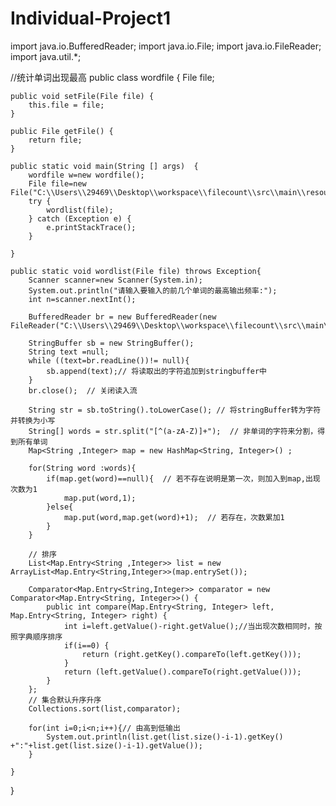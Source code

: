 # Individual-Project1
import java.io.BufferedReader;
import java.io.File;
import java.io.FileReader;
import java.util.*;

//统计单词出现最高
public class wordfile {
    File file;

    public void setFile(File file) {
        this.file = file;
    }

    public File getFile() {
        return file;
    }

    public static void main(String [] args)  {
        wordfile w=new wordfile();
        File file=new File("C:\\Users\\29469\\Desktop\\workspace\\filecount\\src\\main\\resources\\hu.txt");
        try {
            wordlist(file);
        } catch (Exception e) {
            e.printStackTrace();
        }

    }

    public static void wordlist(File file) throws Exception{
        Scanner scanner=new Scanner(System.in);
        System.out.println("请输入要输入的前几个单词的最高输出频率:");
        int n=scanner.nextInt();

        BufferedReader br = new BufferedReader(new FileReader("C:\\Users\\29469\\Desktop\\workspace\\filecount\\src\\main\\resources\\hu.txt"));

        StringBuffer sb = new StringBuffer();
        String text =null;
        while ((text=br.readLine())!= null){
            sb.append(text);// 将读取出的字符追加到stringbuffer中
        }
        br.close();  // 关闭读入流

        String str = sb.toString().toLowerCase(); // 将stringBuffer转为字符并转换为小写
        String[] words = str.split("[^(a-zA-Z)]+");  // 非单词的字符来分割，得到所有单词
        Map<String ,Integer> map = new HashMap<String, Integer>() ;

        for(String word :words){
            if(map.get(word)==null){  // 若不存在说明是第一次，则加入到map,出现次数为1
                map.put(word,1);
            }else{
                map.put(word,map.get(word)+1);  // 若存在，次数累加1
            }
        }

        // 排序
        List<Map.Entry<String ,Integer>> list = new ArrayList<Map.Entry<String,Integer>>(map.entrySet());

        Comparator<Map.Entry<String,Integer>> comparator = new Comparator<Map.Entry<String, Integer>>() {
            public int compare(Map.Entry<String, Integer> left, Map.Entry<String, Integer> right) {
                int i=left.getValue()-right.getValue();//当出现次数相同时，按照字典顺序排序
                if(i==0) {
                    return (right.getKey().compareTo(left.getKey()));
                }
                return (left.getValue().compareTo(right.getValue()));
            }
        };
        // 集合默认升序升序
        Collections.sort(list,comparator);

        for(int i=0;i<n;i++){// 由高到低输出
            System.out.println(list.get(list.size()-i-1).getKey() +":"+list.get(list.size()-i-1).getValue());
        }

    }

}
